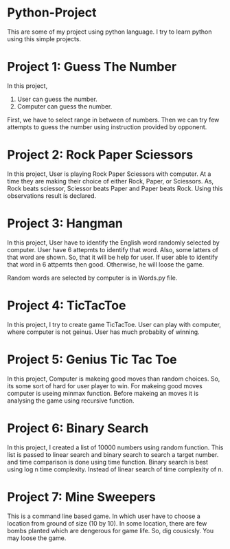# Python-Project
This are some of my project using python language. I try to learn python using this simple projects.

# Project 1: Guess The Number
In this project, 
1. User can guess the number.
2. Computer can guess the number.

First, we have to select range in between of numbers. Then we can try few attempts to guess the number using instruction provided by opponent.

# Project 2: Rock Paper Sciessors
In this project,
User is playing Rock Paper Sciessors with computer. At a time they are making their choice of either Rock, Paper, or Sciessors. As, Rock beats sciessor, Sciessor beats Paper and Paper beats Rock. Using this observations result is declared. 

# Project 3: Hangman
In this project,
User have to identify the English word randomly selected by computer. User have 6 attepmts to identify that word. Also, some latters of that word are shown. So, that it will be help for user. If user able to identify that word in 6 attpemts then good. Otherwise, he will loose the game.

Random words are selected by computer is in Words.py file.

# Project 4: TicTacToe
In this project,
I try to create game TicTacToe. User can play with computer, where computer is not geinus. User has much probabity of winning.  

# Project 5: Genius Tic Tac Toe
In this project,
Computer is makeing good moves than random choices. So, its some sort of hard for user player to win. For makeing good moves computer is useing minmax function. Before makeing an moves it is analysing the game using recursive function.

# Project 6: Binary Search
In this project,
I created a list of 10000 numbers using random function. This list is passed to linear search and binary search to search a target number. and time comparison is done using time function. Binary search is best using log n time complexity. Instead of linear search of time complexity of n.

# Project 7: Mine Sweepers
This is a command line based game. In which user have to choose a location from ground of size (10 by 10). In some location, there are few bombs planted which are dengerous for game life. So, dig cousicsly. You may loose the game.


